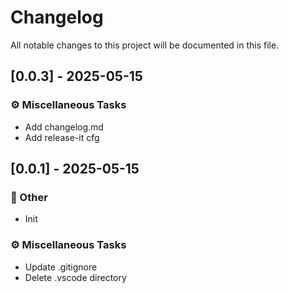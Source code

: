 # Changelog

All notable changes to this project will be documented in this file.

## [0.0.3] - 2025-05-15

### ⚙️ Miscellaneous Tasks

- Add changelog.md
- Add release-it cfg

## [0.0.1] - 2025-05-15

### 💼 Other

- Init

### ⚙️ Miscellaneous Tasks

- Update .gitignore
- Delete .vscode directory

<!-- generated by git-cliff -->
